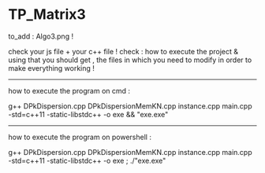 # TP_Matrix3 

to_add : Algo3.png ! 

check your js file + your c++ file  ! 
check : how to execute the project 
& using that you should get , the files in which you need to modify in order to make everything working ! 

-------------------------------------------------------


how to execute the program on cmd : 

g++ DPkDispersion.cpp DPkDispersionMemKN.cpp instance.cpp main.cpp  -std=c++11 -static-libstdc++ -o exe  && "exe.exe" 

-------------------------------------------------------


how to execute the program on powershell : 

g++ DPkDispersion.cpp DPkDispersionMemKN.cpp instance.cpp main.cpp  -std=c++11  -static-libstdc++ -o exe ; ./"exe.exe" 


